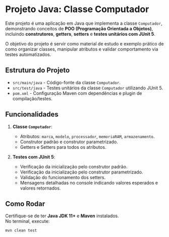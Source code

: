 # Projeto Java: Classe Computador

Este projeto é uma aplicação em Java que implementa a classe `Computador`, demonstrando conceitos de **POO (Programação Orientada a Objetos)**, incluindo **construtores**, **getters**, **setters** e **testes unitários com JUnit 5**.

O objetivo do projeto é servir como material de estudo e exemplo prático de como organizar classes, manipular atributos e validar comportamento via testes automatizados.

## Estrutura do Projeto

- `src/main/java` - Código-fonte da classe `Computador`.
- `src/test/java` - Testes unitários da classe `Computador` utilizando JUnit 5.
- `pom.xml` - Configuração Maven com dependências e plugin de compilação/testes.

## Funcionalidades

1. **Classe `Computador`**:
   - Atributos: `marca`, `modelo`, `processador`, `memoriaRAM`, `armazenamento`.
   - Construtor padrão e construtor parametrizado.
   - Getters e Setters para todos os atributos.

2. **Testes com JUnit 5**:
   - Verificação da inicialização pelo construtor padrão.
   - Verificação da inicialização pelo construtor parametrizado.
   - Validação do funcionamento dos setters.
   - Mensagens detalhadas no console indicando valores esperados e valores retornados.

## Como Rodar

Certifique-se de ter **Java JDK 11+** e **Maven** instalados.  
No terminal, execute:

```bash
mvn clean test
